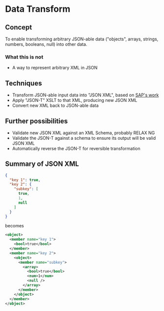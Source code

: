 # Data Transform

## Concept

To enable transforming arbitrary JSON-able data ("objects", arrays,
strings, numbers, booleans, null) into other data.

### What this is not

* A way to represent arbitrary XML in JSON

## Techniques

* Transform JSON-able input data into "JSON XML", based on [SAP's work](https://help.sap.com/doc/abapdocu_751_index_htm/7.51/en-US/abenabap_json_xml.htm)
* Apply "JSON-T" XSLT to that XML, producing new JSON XML
* Convert new XML back to JSON-able data

## Further possibilities

* Validate new JSON XML against an XML Schema, probably RELAX NG
* Validate the JSON-T against a schema to ensure its output will be valid JSON XML
* Automatically reverse the JSON-T for reversible transformation

## Summary of JSON XML

```json
{
  "key 1": true,
  "key 2": {
    "subkey": [
      true,
      1,
      null
    ]
  }
}
```

becomes

```xml
<object>
  <member name="key 1">
    <bool>true</bool>
  </member>
  <member name="key 2">
    <object>
      <member name="subkey">
        <array>
          <bool>true</bool>
          <num>1</num>
          <null />
        </array>
      </member>
    </object>
  </member>
</object>
```

